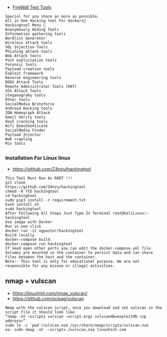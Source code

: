 * [FireWall Test Tools](https://github.com/jumbokh/Network-class/blob/main/images/toolsList.jpg)
```
Special for you share as more as possible.
All in One Hacking tool For Hackers🥇
Hackingtool Menu 🧰
Anonymously Hiding Tools
Information gathering tools
Wordlist Generator
Wireless attack tools
SQL Injection Tools
Phishing attack tools
Web Attack tools
Post exploitation tools
Forensic tools
Payload creation tools
Exploit framework
Reverse engineering tools
DDOS Attack Tools
Remote Administrator Tools (RAT)
XSS Attack Tools
Steganograhy tools
Other tools
SocialMedia Bruteforce
Android Hacking tools
IDN Homograph Attack
Email Verify tools
Hash cracking tools
Wifi Deauthenticate
SocialMedia Finder
Payload Injector
Web crawling
Mix tools
```
##
### Installation For Linux linux
* https://github.com/Z4nzu/hackingtool
```
This Tool Must Run As ROOT !!!
git clone
https://github.com/Z4nzu/hackingtool
chmod -R 755 hackingtool  
cd hackingtool
sudo pip3 install -r requirement.txt
bash install.sh
sudo hackingtool
After Following All Steps Just Type In Terminal root@kaliLinux:~ hackingtool
Use image with Docker
Run in one click
docker run -it vgpastor/hackingtool
Build locally
docker-compose build
docker-compose run hackingtool
If need open other ports you can edit the docker-compose.yml file
Volumes are mounted in the container to persist data and can share files between the host and the container.
Note:- This tool is only for educational purpose. We are not responsible for any misuse or illegal activities.
```
## nmap + vulscan
* https://linuxhint.com/nmap_vulscan/
* https://github.com/scipag/vulscan
```
Nmap with the vulscan script, once you download and set vulscan in the script file it should look like
“nmap -sV —scripts vulscan —script-args vulscandb=exploitdb <ip address>”
sudo ln -s `pwd`/vulscan.nse /usr/share/nmap/scripts/vulscan.nse
ex: sudo nmap -sV --script=./vulscan.nse linuxhint.com
```
